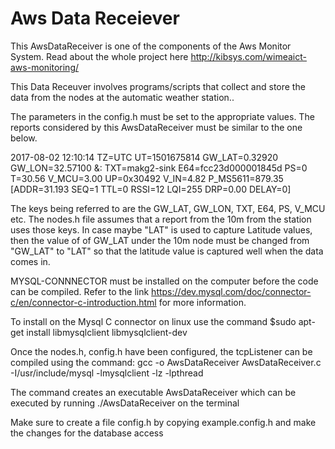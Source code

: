 # Aws Data Receiever

This AwsDataReceiver is one of the components of the Aws Monitor System. Read about the whole project here
http://kibsys.com/wimeaict-aws-monitoring/
 
This Data Receuver  involves programs/scripts that collect and store the data from the nodes at the automatic weather station..

The parameters in the config.h must be set to the appropriate values. The reports considered by this AwsDataReceiver must be similar to the one below.

2017-08-02 12:10:14 TZ=UTC UT=1501675814 GW_LAT=0.32920 GW_LON=32.57100 &: TXT=makg2-sink E64=fcc23d000001845d PS=0 T=30.56  V_MCU=3.00 UP=0x30492 V_IN=4.82  P_MS5611=879.35  [ADDR=31.193 SEQ=1 TTL=0 RSSI=12 LQI=255 DRP=0.00 DELAY=0]

The keys being referred to are the GW_LAT, GW_LON, TXT, E64, PS, V_MCU etc. The nodes.h file assumes that a report from the 10m from the station uses those keys. In case maybe "LAT" is used to capture Latitude values, then the value of of GW_LAT under the 10m node must be changed from "GW_LAT" to "LAT" so that the latitude value is captured well when the data comes in.

MYSQL-CONNNECTOR must be installed on the computer before the code can be compiled. Refer to the link https://dev.mysql.com/doc/connector-c/en/connector-c-introduction.html for more information.

To install on the Mysql C connector on linux use the command
  $sudo apt-get install libmysqlclient libmysqlclient-dev

Once the nodes.h, config.h have been configured, the tcpListener can be compiled using the command:
gcc -o AwsDataReceiver AwsDataReceiver.c  -I/usr/include/mysql  -lmysqlclient -lz -lpthread 

The command creates an executable AwsDataReceiver which can be executed by running ./AwsDataReceiver on the terminal

Make sure to create a file config.h by copying example.config.h and make the changes for the database access


